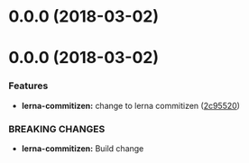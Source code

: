 <a name="0.0.0"></a>
# 0.0.0 (2018-03-02)



<a name="0.0.0"></a>
# 0.0.0 (2018-03-02)


### Features

* **lerna-commitizen:** change to lerna commitizen ([2c95520](https://github.com/karelhala/lerna-example/commit/2c95520))


### BREAKING CHANGES

* **lerna-commitizen:** Build change



